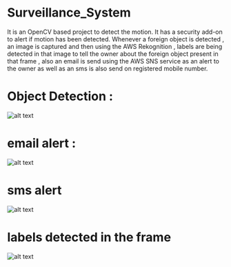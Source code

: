 # Surveillance_System

It is an OpenCV based project to detect the motion. It has a security add-on to alert if motion has been detected. Whenever a foreign object is detected , an image is captured and then using the AWS Rekognition , labels are being detected in that image to tell the owner about the foreign object present in that frame , also an email is send using the AWS SNS service as an alert to the owner as well as an sms is also send on registered mobile number.

# Object Detection :

![alt text](https://github.com/Mausam-Sharma/surveillance_system_by_object_detection-/blob/master/p2.jpg)

# email alert :

![alt text](https://github.com/Mausam-Sharma/surveillance_system_by_object_detection-/blob/master/p1.JPG)

# sms alert

![alt text](https://github.com/Mausam-Sharma/surveillance_system_by_object_detection-/blob/master/p3.png)

# labels detected in the frame

![alt text](https://github.com/Mausam-Sharma/surveillance_system_by_object_detection-/blob/master/p4.jpg)
